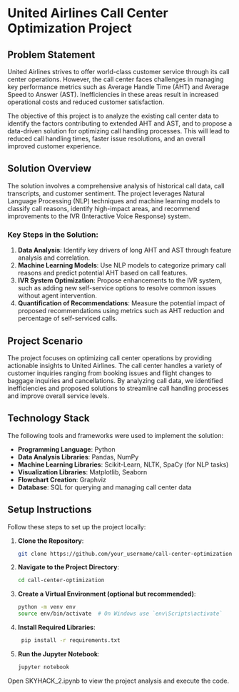 # United Airlines Call Center Optimization Project

## Problem Statement

United Airlines strives to offer world-class customer service through its call center operations. However, the call center faces challenges in managing key performance metrics such as Average Handle Time (AHT) and Average Speed to Answer (AST). Inefficiencies in these areas result in increased operational costs and reduced customer satisfaction. 

The objective of this project is to analyze the existing call center data to identify the factors contributing to extended AHT and AST, and to propose a data-driven solution for optimizing call handling processes. This will lead to reduced call handling times, faster issue resolutions, and an overall improved customer experience.

## Solution Overview
The solution involves a comprehensive analysis of historical call data, call transcripts, and customer sentiment. The project leverages Natural Language Processing (NLP) techniques and machine learning models to classify call reasons, identify high-impact areas, and recommend improvements to the IVR (Interactive Voice Response) system.

### Key Steps in the Solution:
1. **Data Analysis**: Identify key drivers of long AHT and AST through feature analysis and correlation.
2. **Machine Learning Models**: Use NLP models to categorize primary call reasons and predict potential AHT based on call features.
3. **IVR System Optimization**: Propose enhancements to the IVR system, such as adding new self-service options to resolve common issues without agent intervention.
4. **Quantification of Recommendations**: Measure the potential impact of proposed recommendations using metrics such as AHT reduction and percentage of self-serviced calls.

## Project Scenario
The project focuses on optimizing call center operations by providing actionable insights to United Airlines. The call center handles a variety of customer inquiries ranging from booking issues and flight changes to baggage inquiries and cancellations. By analyzing call data, we identified inefficiencies and proposed solutions to streamline call handling processes and improve overall service levels.

## Technology Stack
The following tools and frameworks were used to implement the solution:

- **Programming Language**: Python
- **Data Analysis Libraries**: Pandas, NumPy
- **Machine Learning Libraries**: Scikit-Learn, NLTK, SpaCy (for NLP tasks)
- **Visualization Libraries**: Matplotlib, Seaborn
- **Flowchart Creation**: Graphviz
- **Database**: SQL for querying and managing call center data

## Setup Instructions
Follow these steps to set up the project locally:

1. **Clone the Repository**:
   ```bash
   git clone https://github.com/your_username/call-center-optimization.git

2. **Navigate to the Project Directory**:
   ```bash
   cd call-center-optimization

3. **Create a Virtual Environment (optional but recommended)**:
   ```bash
   python -m venv env
   source env/bin/activate  # On Windows use `env\Scripts\activate`

4. **Install Required Libraries**:
   ```bash
    pip install -r requirements.txt

5. **Run the Jupyter Notebook**:
   ```bash
   jupyter notebook

Open SKYHACK_2.ipynb to view the project analysis and execute the code.
